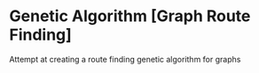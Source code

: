 # Genetic Algorithm [Graph Route Finding]
Attempt at creating a route finding genetic algorithm for graphs
